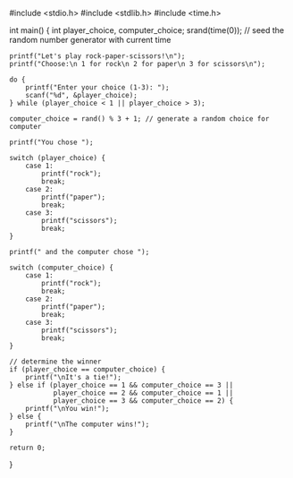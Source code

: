 #include <stdio.h>
#include <stdlib.h>
#include <time.h>

int main()
{
    int player_choice, computer_choice;
    srand(time(0)); // seed the random number generator with current time

    printf("Let's play rock-paper-scissors!\n");
    printf("Choose:\n 1 for rock\n 2 for paper\n 3 for scissors\n");

    do {
        printf("Enter your choice (1-3): ");
        scanf("%d", &player_choice);
    } while (player_choice < 1 || player_choice > 3);

    computer_choice = rand() % 3 + 1; // generate a random choice for computer

    printf("You chose ");

    switch (player_choice) {
        case 1:
            printf("rock");
            break;
        case 2:
            printf("paper");
            break;
        case 3:
            printf("scissors");
            break;
    }

    printf(" and the computer chose ");

    switch (computer_choice) {
        case 1:
            printf("rock");
            break;
        case 2:
            printf("paper");
            break;
        case 3:
            printf("scissors");
            break;
    }

    // determine the winner
    if (player_choice == computer_choice) {
        printf("\nIt's a tie!");
    } else if (player_choice == 1 && computer_choice == 3 ||
               player_choice == 2 && computer_choice == 1 ||
               player_choice == 3 && computer_choice == 2) {
        printf("\nYou win!");
    } else {
        printf("\nThe computer wins!");
    }

    return 0;
}

